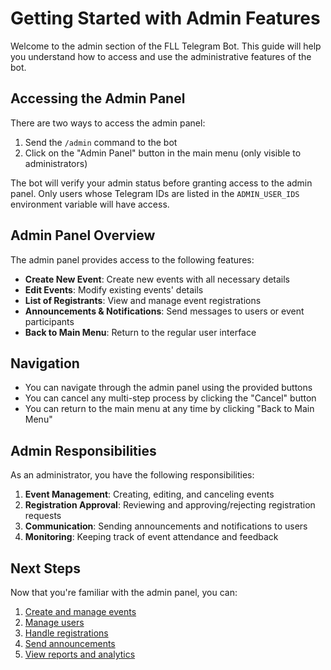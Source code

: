 # Getting Started with Admin Features

Welcome to the admin section of the FLL Telegram Bot. This guide will help you understand how to access and use the administrative features of the bot.

## Accessing the Admin Panel

There are two ways to access the admin panel:

1. Send the `/admin` command to the bot
2. Click on the "Admin Panel" button in the main menu (only visible to administrators)

The bot will verify your admin status before granting access to the admin panel. Only users whose Telegram IDs are listed in the `ADMIN_USER_IDS` environment variable will have access.

## Admin Panel Overview

The admin panel provides access to the following features:

- **Create New Event**: Create new events with all necessary details
- **Edit Events**: Modify existing events' details
- **List of Registrants**: View and manage event registrations
- **Announcements & Notifications**: Send messages to users or event participants
- **Back to Main Menu**: Return to the regular user interface

## Navigation

- You can navigate through the admin panel using the provided buttons
- You can cancel any multi-step process by clicking the "Cancel" button
- You can return to the main menu at any time by clicking "Back to Main Menu"

## Admin Responsibilities

As an administrator, you have the following responsibilities:

1. **Event Management**: Creating, editing, and canceling events
2. **Registration Approval**: Reviewing and approving/rejecting registration requests
3. **Communication**: Sending announcements and notifications to users
4. **Monitoring**: Keeping track of event attendance and feedback

## Next Steps

Now that you're familiar with the admin panel, you can:

1. [Create and manage events](./event-management.md)
2. [Manage users](./user-management.md)
3. [Handle registrations](./registrations.md)
4. [Send announcements](./announcements.md)
5. [View reports and analytics](./reports.md)
